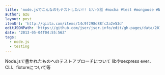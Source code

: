 ```yaml
---
title: 'node.jsでこんなのもテストしたい!! という話 #mocha #test #mongoose #Node.js - Qiita [キータ]'
author: azu
layout: post
itemUrl: 'http://qiita.com/items/14c9f298d88fc2a2e53d'
editJSONPath: 'https://github.com/jser/jser.info/edit/gh-pages/data/2013/05/index.json'
date: '2013-05-04T04:55:56Z'
tags:
  - node.js
  - testing
---
```

Node.jsで書かれたものへのテストアプローチについて
libやsexpress ever、CLI、fixtureについて等
